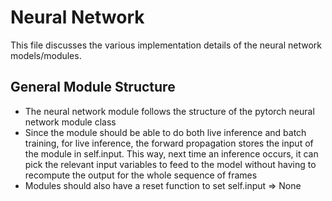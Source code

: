 # Neural Network

This file discusses the various implementation details of the neural network models/modules.

## General Module Structure

- The neural network module follows the structure of the pytorch neural network module class
- Since the module should be able to do both live inference and batch training, for live inference, the forward propagation stores the input of the module in self.input. This way, next time an inference occurs, it can pick the relevant input variables to feed to the model without having to recompute the output for the whole sequence of frames
- Modules should also have a reset function to set self.input => None